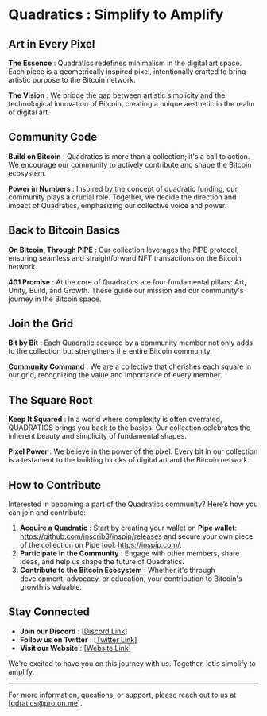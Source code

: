 # **Quadratics** : Simplify to Amplify

## Art in Every Pixel

**The Essence** : Quadratics redefines minimalism in the digital art space. Each piece is a geometrically inspired pixel, intentionally crafted to bring artistic purpose to the Bitcoin network.

**The Vision** : We bridge the gap between artistic simplicity and the technological innovation of Bitcoin, creating a unique aesthetic in the realm of digital art.

## Community Code

**Build on Bitcoin** : Quadratics is more than a collection; it's a call to action. We encourage our community to actively contribute and shape the Bitcoin ecosystem.

**Power in Numbers** : Inspired by the concept of quadratic funding, our community plays a crucial role. Together, we decide the direction and impact of Quadratics, emphasizing our collective voice and power.

## Back to Bitcoin Basics

**On Bitcoin, Through PIPE** : Our collection leverages the PIPE protocol, ensuring seamless and straightforward NFT transactions on the Bitcoin network.

**401 Promise** : At the core of Quadratics are four fundamental pillars: Art, Unity, Build, and Growth. These guide our mission and our community's journey in the Bitcoin space.

## Join the Grid

**Bit by Bit** : Each Quadratic secured by a community member not only adds to the collection but strengthens the entire Bitcoin community.

**Community Command** : We are a collective that cherishes each square in our grid, recognizing the value and importance of every member.

## The Square Root

**Keep It Squared** : In a world where complexity is often overrated, QUADRATICS brings you back to the basics. Our collection celebrates the inherent beauty and simplicity of fundamental shapes.

**Pixel Power** : We believe in the power of the pixel. Every bit in our collection is a testament to the building blocks of digital art and the Bitcoin network.

## How to Contribute

Interested in becoming a part of the Quadratics community? Here’s how you can join and contribute:

1. **Acquire a Quadratic** : Start by creating your wallet on **Pipe wallet**: https://github.com/inscrib3/inspip/releases and secure your own piece of the collection on Pipe tool: https://inspip.com/.
2. **Participate in the Community** : Engage with other members, share ideas, and help us shape the future of Quadratics.
3. **Contribute to the Bitcoin Ecosystem** : Whether it's through development, advocacy, or education, your contribution to Bitcoin's growth is valuable.

## Stay Connected

- **Join our Discord** : [[Discord Link](https://discord.gg/dkzUm9jC7n)]
- **Follow us on Twitter** : [[Twitter Link](https://twitter.com/qdratics)]
- **Visit our Website** : [[Website Link](https://www.quadratics.io/)]

We're excited to have you on this journey with us. Together, let's simplify to amplify.

---

For more information, questions, or support, please reach out to us at [qdratics@proton.me].


